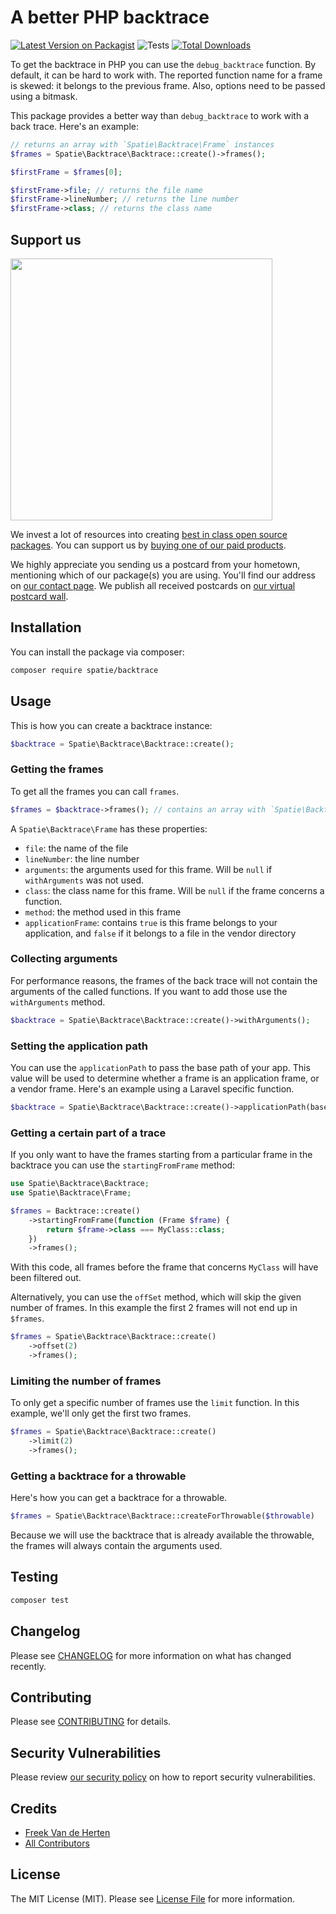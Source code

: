 # A better PHP backtrace

[![Latest Version on Packagist](https://img.shields.io/packagist/v/spatie/backtrace.svg?style=flat-square)](https://packagist.org/packages/spatie/backtrace)
![Tests](https://github.com/spatie/backtrace/workflows/Tests/badge.svg)
[![Total Downloads](https://img.shields.io/packagist/dt/spatie/backtrace.svg?style=flat-square)](https://packagist.org/packages/spatie/backtrace)

To get the backtrace in PHP you can use the `debug_backtrace` function. By default, it can be hard to work with. The
reported function name for a frame is skewed: it belongs to the previous frame. Also, options need to be passed using a bitmask.

This package provides a better way than `debug_backtrace` to work with a back trace. Here's an example:

```php
// returns an array with `Spatie\Backtrace\Frame` instances
$frames = Spatie\Backtrace\Backtrace::create()->frames(); 

$firstFrame = $frames[0];

$firstFrame->file; // returns the file name
$firstFrame->lineNumber; // returns the line number
$firstFrame->class; // returns the class name
```

## Support us

[<img src="https://github-ads.s3.eu-central-1.amazonaws.com/backtrace.jpg?t=1" width="419px" />](https://spatie.be/github-ad-click/backtrace)

We invest a lot of resources into creating [best in class open source packages](https://spatie.be/open-source). You can
support us by [buying one of our paid products](https://spatie.be/open-source/support-us).

We highly appreciate you sending us a postcard from your hometown, mentioning which of our package(s) you are using.
You'll find our address on [our contact page](https://spatie.be/about-us). We publish all received postcards
on [our virtual postcard wall](https://spatie.be/open-source/postcards).

## Installation

You can install the package via composer:

```bash
composer require spatie/backtrace
```

## Usage

This is how you can create a backtrace instance:

```php
$backtrace = Spatie\Backtrace\Backtrace::create();
```

### Getting the frames

To get all the frames you can call `frames`.

```php
$frames = $backtrace->frames(); // contains an array with `Spatie\Backtrace\Frame` instances
```

A `Spatie\Backtrace\Frame` has these properties:

- `file`: the name of the file
- `lineNumber`: the line number
- `arguments`: the arguments used for this frame. Will be `null` if `withArguments` was not used.
- `class`: the class name for this frame. Will be `null` if the frame concerns a function.
- `method`: the method used in this frame
- `applicationFrame`: contains `true` is this frame belongs to your application, and `false` if it belongs to a file in
  the vendor directory

### Collecting arguments

For performance reasons, the frames of the back trace will not contain the arguments of the called functions. If you
want to add those use the `withArguments` method.

```php
$backtrace = Spatie\Backtrace\Backtrace::create()->withArguments();
```

### Setting the application path

You can use the `applicationPath` to pass the base path of your app. This value will be used to determine whether a
frame is an application frame, or a vendor frame. Here's an example using a Laravel specific function.

```php
$backtrace = Spatie\Backtrace\Backtrace::create()->applicationPath(base_path());
```

### Getting a certain part of a trace

If you only want to have the frames starting from a particular frame in the backtrace you can use
the `startingFromFrame` method:

```php
use Spatie\Backtrace\Backtrace;
use Spatie\Backtrace\Frame;

$frames = Backtrace::create()
    ->startingFromFrame(function (Frame $frame) {
        return $frame->class === MyClass::class;
    })
    ->frames();
```

With this code, all frames before the frame that concerns `MyClass` will have been filtered out.

Alternatively, you can use the `offSet` method, which will skip the given number of frames. In this example the first 2 frames will not end up in `$frames`.

```php
$frames = Spatie\Backtrace\Backtrace::create()
    ->offset(2)
    ->frames();
```

### Limiting the number of frames

To only get a specific number of frames use the `limit` function. In this example, we'll only get the first two frames.

```php
$frames = Spatie\Backtrace\Backtrace::create()
    ->limit(2)
    ->frames();
```

###  Getting a backtrace for a throwable

Here's how you can get a backtrace for a throwable.

```php
$frames = Spatie\Backtrace\Backtrace::createForThrowable($throwable)
```

Because we will use the backtrace that is already available the throwable, the frames will always contain the arguments used.

## Testing

``` bash
composer test
```

## Changelog

Please see [CHANGELOG](vendor/spatie/backtrace/CHANGELOG.md) for more information on what has changed recently.

## Contributing

Please see [CONTRIBUTING](.github/CONTRIBUTING.md) for details.

## Security Vulnerabilities

Please review [our security policy](../../security/policy) on how to report security vulnerabilities.

## Credits

- [Freek Van de Herten](https://github.com/freekmurze)
- [All Contributors](../../contributors)

## License

The MIT License (MIT). Please see [License File](vendor/spatie/backtrace/LICENSE.md) for more information.
